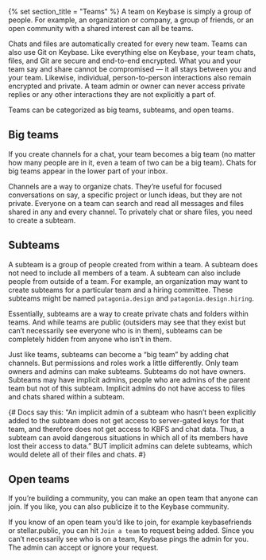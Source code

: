 {% set section_title = "Teams" %}
A team on Keybase is simply a group of people. For example, an organization or company, a group of friends, or an open community with a shared interest can all be teams.
 
Chats and files are automatically created for every new team. Teams can also use Git on Keybase. Like everything else on Keybase, your team chats, files, and Git are secure and end-to-end encrypted. What you and your team say and share cannot be compromised — it all stays between you and your team. Likewise, individual, person-to-person interactions also remain encrypted and private. A team admin or owner can never access private replies or any other interactions they are not explicitly a part of. 

Teams can be categorized as big teams, subteams, and open teams.

## Big teams
If you create channels for a chat, your team becomes a big team (no matter how many people are in it, even a team of two can be a big team). Chats for big teams appear in the lower part of your inbox. 

Channels are a way to organize chats. They’re useful for focused conversations on say, a specific project or lunch ideas, but they are not private. Everyone on a team can search and read all messages and files shared in any and every channel. To privately chat or share files, you need to create a subteam. 

## Subteams
A subteam is a group of people created from within a team. A subteam does not need to include all members of a team. A subteam can also include people from outside of a team. For example, an organization may want to create subteams for a particular team and a hiring committee. These subteams might be named ``patagonia.design`` and ``patagonia.design.hiring``.

Essentially, subteams are a way to create private chats and folders within teams. And while teams are public (outsiders may see that they exist but can’t necessarily see everyone who is in them), subteams can be completely hidden from anyone who isn’t in them. 

Just like teams, subteams can become a “big team” by adding chat channels. But permissions and roles work a little differently. Only team owners and admins can make subteams. Subteams do not have owners. Subteams may have implicit admins, people who are admins of the parent team but not of this subteam. Implicit admins do not have access to files and chats shared within a subteam.

{# Docs say this: “An implicit admin of a subteam who hasn’t been explicitly added to the subteam does not get access to server-gated keys for that team, and therefore does not get access to KBFS and chat data. Thus, a subteam can avoid dangerous situations in which all of its members have lost their access to data.” BUT implicit admins can delete subteams, which would delete all of their files and chats. #} 

## Open teams
If you’re building a community, you can make an open team that anyone can join. If you like, you can also publicize it to the Keybase community. 

If you know of an open team you’d like to join, for example keybasefriends or stellar.public, you can hit ``Join a team`` to request being added. Since you can’t necessarily see who is on a team, Keybase pings the admin for you. The admin can accept or ignore your request.
